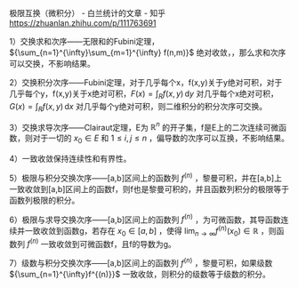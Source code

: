 极限互换（微积分） - 白兰统计的文章 - 知乎 https://zhuanlan.zhihu.com/p/111763691


1）交换求和次序——无限和的Fubini定理， ${\sum_{n=1}^{\infty}\sum_{m=1}^{\infty} f(n,m)}$ 绝对收敛，，那么求和次序可以交换，不影响结果。

2）交换积分次序——Fubini定理，对于几乎每个x，f(x,y)关于y绝对可积，对于几乎每个y，f(x,y)关于x绝对可积，${F(x)=\int_{R} f(x,y)  \, \mathrm{d}y}$ 对几乎每个x绝对可积，${G(x)= \int _{R}f(x,y) \, \mathrm{d}x}$ 对几乎每个y绝对可积，则二维积分的积分次序可交换。

3）交换求导次序——Clairaut定理，E为 ${\mathbb{R}^{n}}$ 的开子集，f是E上的二次连续可微函数，则对于一切的 ${x_{0} \in E}$ 和 ${1\leq i,j \leq n}$ 
，偏导数的次序可以互换，不影响结果。

4）一致收敛保持连续性和有界性。

5）极限与积分交换次序——\[a,b\]区间上的函数列 ${f^{(n)}}$ ，黎曼可积，并在\[a,b\]上一致收敛到\[a,b\]区间上的函数f，则f也是黎曼可积的，并且函数列积分的极限等于函数列极限的积分。

6）极限与求导交换次序——\[a,b\]区间上的函数列 ${f^{(n)}}$ ，为可微函数，其导函数连续并一致收敛到函数g，若存在 ${x_{0}\in[a,b]}$ ，使得 ${\lim_{ n \to \infty }f^{(n)}(x_{0}) \in\mathbb{R}}$ ，则函数列 ${f^{(n)}}$ 一致收敛到可微函数f，且f的导数为g。

7）级数与积分交换次序——\[a,b\]区间上的函数列 ${f^{(n)}}$ ，黎曼可积，如果级数 ${\sum_{n=1}^{\infty}f^{(n)}}$ 一致收敛，则积分的级数等于级数的积分。

